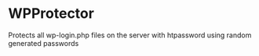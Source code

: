 # WPProtector
Protects all wp-login.php files on the server with htpassword using random generated passwords
